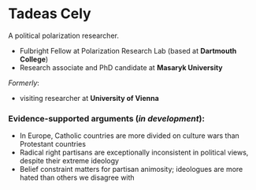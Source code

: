 # Tadeas Cely
A political polarization researcher.
- Fulbright Fellow at Polarization Research Lab (based at **Dartmouth College**)
- Research associate and PhD candidate at **Masaryk University**

_Formerly_:
- visiting researcher at **University of Vienna**

 ### Evidence-supported arguments (_in development_):
 - In Europe, Catholic countries are more divided on culture wars than Protestant countries
 - Radical right partisans are exceptionally inconsistent in political views, despite their extreme ideology
 - Belief constraint matters for partisan animosity; ideologues are more hated than others we disagree with
